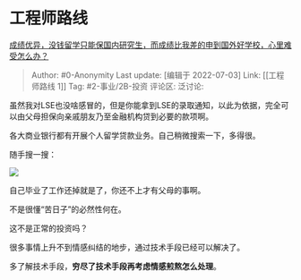 # 工程师路线
[成绩优异，没钱留学只能保国内研究生，而成绩比我差的申到国外好学校，心里难受怎么办？](https://www.zhihu.com/question/27765604/answer/2556961227)

> Author: #0-Anonymity
> Last update: [编辑于 2022-07-03]
> Link: [[工程师路线 1]]
> Tag: #2-事业/2B-投资
> 评论区:
> 泛讨论:

虽然我对LSE也没啥感冒的，但是你能拿到LSE的录取通知，以此为依据，完全可以由父母担保向亲戚朋友乃至金融机构贷到必要的款项啊。

各大商业银行都有开展个人留学贷款业务。自己稍微搜索一下，多得很。

随手搜一搜：

![](https://pic1.zhimg.com/50/v2-e35314054c82184fb717933c1108ad54_720w.jpg?source=1940ef5c)

自己毕业了工作还掉就是了，你还不上才有父母的事啊。

不是很懂“苦日子”的必然性何在。

这不是正常的投资吗？

很多事情上升不到情感纠结的地步，通过技术手段已经可以解决了。

多了解技术手段，**穷尽了技术手段再考虑情感煎熬怎么处理**。
